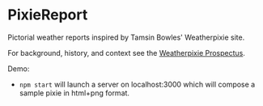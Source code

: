 # PixieReport
Pictorial weather reports inspired by Tamsin Bowles' Weatherpixie site.

For background, history, and context see the [Weatherpixie Prospectus](doc/weatherpixie-prospectus.md).

Demo:

* `npm start` will launch a server on localhost:3000 which will compose a sample pixie in html+png format.


